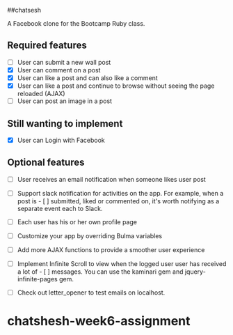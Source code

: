 ##chatsesh

A Facebook clone for the Bootcamp Ruby class.


## Required features

- [ ] User can submit a new wall post
- [x] User can comment on a post
- [x] User can like a post and can also like a comment
- [x] User can like a post and continue to browse without seeing the page reloaded (AJAX)
- [ ] User can post an image in a post

## Still wanting to implement

- [x] User can Login with Facebook

## Optional features

- [ ] User receives an email notification when someone likes user post
- [ ] Support slack notification for activities on the app. For example, when a post is - [ ] submitted, liked or commented on, it's worth notifying as a separate event each to       Slack.
- [ ] Each user has his or her own profile page
- [ ] Customize your app by overriding Bulma variables
- [ ] Add more AJAX functions to provide a smoother user experience
- [ ] Implement Infinite Scroll to view when the logged user user has received a lot of - [ ] messages. You can use the kaminari gem and jquery-infinite-pages gem.
- [ ] Check out letter_opener to test emails on localhost.


# chatshesh-week6-assignment